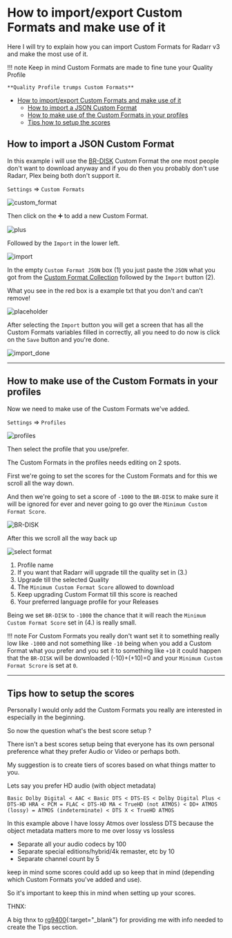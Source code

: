 # How to import/export Custom Formats and make use of it

Here I will try to explain how you can import Custom Formats for Radarr v3 and make the most use of it.

!!! note
    Keep in mind Custom Formats are made to fine tune your Quality Profile

    **Quality Profile trumps Custom Formats**

- [How to import/export Custom Formats and make use of it](#how-to-importexport-custom-formats-and-make-use-of-it)
  - [How to import a JSON Custom Format](#how-to-import-a-json-custom-format)
  - [How to make use of the Custom Formats in your profiles](#how-to-make-use-of-the-custom-formats-in-your-profiles)
  - [Tips how to setup the scores](#tips-how-to-setup-the-scores)

## How to import a JSON Custom Format

In this example i will use the [BR-DISK](Collection-of-Custom-Formats-for-RadarrV3.md#br-disk) Custom Format the one most people don't want to download anyway and if you do then you probably don't use Radarr, Plex being both don't support it.

`Settings` => `Custom Formats`

![custom_format](images/custom_format.png)

Then click on the :heavy_plus_sign: to add a new Custom Format.

![plus](images/plus.png)

Followed by the `Import` in the lower left.

![import](images/import.png)

In the empty `Custom Format JSON` box (1) you just paste the `JSON` what you got from the [Custom Format Collection](Collection-of-Custom-Formats-for-RadarrV3.md) followed by the `Import` button (2).

What you see in the red box is a example txt that you don't and can't remove!

![placeholder](images/placeholder.png)

After selecting the `Import` button you will get a screen that has all the Custom Formats variables filled in correctly,
all you need to do now is click on the `Save` button and you're done.

![import_done](images/import_done.png)

------

## How to make use of the Custom Formats in your profiles

Now we need to make use of the Custom Formats we've added.

`Settings` => `Profiles`

![profiles](images/profiles.png)

Then select the profile that you use/prefer.

The Custom Formats in the profiles needs editing on 2 spots.

First we're going to set the scores for the Custom Formats and for this we scroll all the way down.

And then we're going to set a score of `-1000` to the `BR-DISK` to make sure it will be ignored for ever and never going to go over the `Minimum Custom Format Score`.

![BR-DISK](images/BR-DISK.png)

After this we scroll all the way back up

![select format](images/select_format.png)

1. Profile name
1. If you want that Radarr will upgrade till the quality set in (3.)
1. Upgrade till the selected Quality
1. The `Minimum Custom Format Score` allowed to download
1. Keep upgrading Custom Format till this score is reached
1. Your preferred language profile for your Releases

Being we set `BR-DISK` to `-1000` the chance that it will reach the `Minimum Custom Format Score` set in (4.) is really small.

!!! note
    For Custom Formats you really don't want set it to something really low like `-1000` and not something like `-10` being when you add a Custom Format what you prefer and you set it to something like `+10` it could happen that the `BR-DISK` will be downloaded (-10)+(+10)=0 and your `Minimum Custom Format Scrore` is set at `0`.

------

## Tips how to setup the scores

Personally I would only add the Custom Formats you really are interested in especially in the beginning.

So now the question what's the best score setup ?

There isn't a best scores setup being that everyone has its own personal preference what they prefer Audio or Video or perhaps both.

My suggestion is to create tiers of scores based on what things matter to you.

Lets say you prefer HD audio (with object metadata)

`Basic Dolby Digital < AAC < Basic DTS < DTS-ES < Dolby Digital Plus < DTS-HD HRA < PCM = FLAC < DTS-HD MA < TrueHD (not ATMOS) < DD+ ATMOS (lossy) = ATMOS (indeterminate) < DTS X < TrueHD ATMOS`

In this example above I have lossy Atmos over lossless DTS because the object metadata matters more to me over lossy vs lossless

- Separate all your audio codecs by 100
- Separate special editions/hybrid/4k remaster, etc by 10
- Separate channel count by 5

keep in mind some scores could add up so keep that in mind (depending which Custom Formats you've added and use).

So it's important to keep this in mind when setting up your scores.

THNX:

A big thnx to [rg9400](https://github.com/rg9400){:target="_blank"} for providing me with info needed to create the Tips secction.
